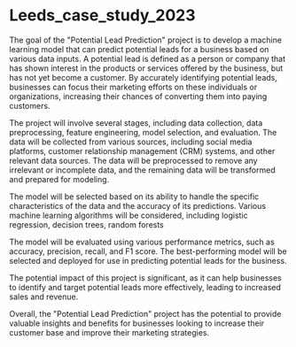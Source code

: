 # Leeds_case_study_2023
The goal of the "Potential Lead Prediction" project is to develop a machine learning model that can predict potential leads for a business based on various data inputs. A potential lead is defined as a person or company that has shown interest in the products or services offered by the business, but has not yet become a customer. By accurately identifying potential leads, businesses can focus their marketing efforts on these individuals or organizations, increasing their chances of converting them into paying customers.

The project will involve several stages, including data collection, data preprocessing, feature engineering, model selection, and evaluation. The data will be collected from various sources, including social media platforms, customer relationship management (CRM) systems, and other relevant data sources. The data will be preprocessed to remove any irrelevant or incomplete data, and the remaining data will be transformed and prepared for modeling.

 The model will be selected based on its ability to handle the specific characteristics of the data and the accuracy of its predictions. Various machine learning algorithms will be considered, including logistic regression, decision trees, random forests

The model will be evaluated using various performance metrics, such as accuracy, precision, recall, and F1 score. The best-performing model will be selected and deployed for use in predicting potential leads for the business.

The potential impact of this project is significant, as it can help businesses to identify and target potential leads more effectively, leading to increased sales and revenue.

Overall, the "Potential Lead Prediction" project has the potential to provide valuable insights and benefits for businesses looking to increase their customer base and improve their marketing strategies.
